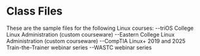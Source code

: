 # Class Files
These are the sample files for the following Linux courses:
--triOS College Linux Administration (custom courseware)
--Eastern College Linux Administration (custom courseware)
--CompTIA Linux+ 2019 and 2025 Train-the-Trainer webinar series
--WASTC webinar series

